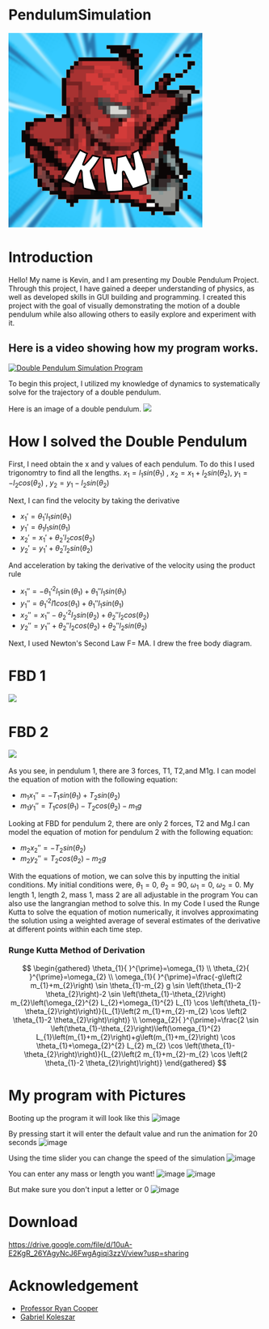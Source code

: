 # PendulumSimulation
<img src="SpiderManIcon!.png"></img>


# Introduction
<p>Hello! My name is Kevin, and I am presenting my Double Pendulum Project. Through this project, I have gained a deeper understanding of physics, as well as developed skills in GUI building and programming. I created this project with the goal of visually demonstrating the motion of a double pendulum while also allowing others to easily explore and experiment with it.</p>

## Here is a video showing how my program works.
[![Double Pendulum Simulation Program](https://img.youtube.com/vi/-DgiQJnjSQc/0.jpg)](https://www.youtube.com/watch?v=-DgiQJnjSQc)
<p>To begin this project, I utilized my knowledge of dynamics to systematically solve for the trajectory of a double pendulum.</p>
Here is an image of a double pendulum.
<img src= "http://rotations.berkeley.edu/wp-content/uploads/2017/10/double-pendulum.png"></img>


# How I solved the Double Pendulum

First, I need obtain the x and y values of each pendulum. To do this I used trigonomtry to find all the lengths.
$x_1= l_1sin(\theta_1)$ , $x_2= x_1+l_2sin(\theta_2)$, $y_1= -l_2cos(\theta_2)$ , $y_2= y_1-l_2sin(\theta_2)$

Next, I can find the velocity by taking the derivative


- $x_1'= \theta_1'l_1sin(\theta_1)$
- $y_1'=\theta_1l_1sin(\theta_1)$
- $x_2'= x_1'+\theta_2'l_2cos(\theta_2)$
- $y_2'=y_1'+\theta_2'l_2sin(\theta_2)$

And acceleration by taking the derivative of the velocity using the product rule

- $x_1''= -\theta_1'^2 l_1\sin(\theta_1)+\theta_1''l_1sin(\theta_1)$
- $y_1''=\theta_1'^2 l1cos(\theta_1)+\theta_1''l_1sin(\theta_1)$
- $x_2''= x_1'' - \theta_2'^2 l_2sin(\theta_2)+\theta_2''l_2cos(\theta_2)$
- $y_2''=y_1''+\theta_2'' l_2cos(\theta_2)+\theta_2''l_2sin(\theta_2)$

Next, I used Newton's Second Law F= MA. I drew the free body diagram.
# FBD 1
<img src =
"https://www.myphysicslab.com/pendulum/dbl_pendulum_m1.gif"></img>

# FBD 2
<img src =
"https://www.myphysicslab.com/pendulum/dbl_pendulum_m2.gif"></img>



As you see, in pendulum 1, there are 3 forces, T1, T2,and M1g.
I can model the equation of motion with the following equation:

- $m_1 x_1'' = -T_1sin(\theta_1)+T_2sin(\theta_2)$
- $m_1 y_1''=T_1cos(\theta_1)-T_2cos(\theta_2)-m_1g$

Looking at FBD for pendulum 2, there are only 2 forces, T2 and Mg.I can model the equation of motion for pendulum 2 with the following equation:

- $m_2x_2''=-T_2sin(\theta_2)$
- $m_2y_2''=T_2cos(\theta_2)-m_2g$

With the equations of motion, we can solve this by inputting the initial conditions. My initial conditions were,
$\theta_1=0$, $\theta_2=90$, $\omega_1 =0$, $\omega_2=0$. My length 1, length 2, mass 1, mass 2 are all adjustable in the program
You can also use the langrangian method to solve this. In my Code I used the Runge Kutta to solve the equation of motion numerically, it involves approximating the solution using a weighted average of several estimates of the derivative at different points within each time step.

### Runge Kutta Method of Derivation

$$
\begin{gathered}
\theta_{1}{ }^{\prime}=\omega_{1} \\
\theta_{2}{ }^{\prime}=\omega_{2} \\
\omega_{1}{ }^{\prime}=\frac{-g\left(2 m_{1}+m_{2}\right) \sin \theta_{1}-m_{2} g \sin \left(\theta_{1}-2 \theta_{2}\right)-2 \sin \left(\theta_{1}-\theta_{2}\right) m_{2}\left(\omega_{2}^{2} L_{2}+\omega_{1}^{2} L_{1} \cos \left(\theta_{1}-\theta_{2}\right)\right)}{L_{1}\left(2 m_{1}+m_{2}-m_{2} \cos \left(2 \theta_{1}-2 \theta_{2}\right)\right)} \\
\omega_{2}{ }^{\prime}=\frac{2 \sin \left(\theta_{1}-\theta_{2}\right)\left(\omega_{1}^{2} L_{1}\left(m_{1}+m_{2}\right)+g\left(m_{1}+m_{2}\right) \cos \theta_{1}+\omega_{2}^{2} L_{2} m_{2} \cos \left(\theta_{1}-\theta_{2}\right)\right)}{L_{2}\left(2 m_{1}+m_{2}-m_{2} \cos \left(2 \theta_{1}-2 \theta_{2}\right)\right)}
\end{gathered}
$$

# My program with Pictures
Booting up the program it will look like this
![image](https://user-images.githubusercontent.com/114878518/206978950-b03af6f0-7250-49ef-9239-151cca20cc57.png)

By pressing start it will enter the default value and run the animation for 20 seconds
![image](https://user-images.githubusercontent.com/114878518/206979120-05fc30c1-259c-4030-9609-186047c22c45.png)

Using the time slider you can change the speed of the simulation
![image](https://user-images.githubusercontent.com/114878518/206979188-cd8e122a-5b6a-4d14-a787-0eb602663194.png)

You can enter any mass or length you want!
![image](https://user-images.githubusercontent.com/114878518/206979256-d3aca0f8-1cc7-4723-8dc6-a6b224e90353.png)
![image](https://user-images.githubusercontent.com/114878518/206979339-b148a76b-cb3b-4c7c-92f0-f4497a391e4e.png)

But make sure you don't input a letter or 0
![image](https://user-images.githubusercontent.com/114878518/206979409-e9ff02c2-7079-4b26-bd4b-b2f000a49fed.png)


# Download
https://drive.google.com/file/d/10uA-E2KgR_26YAgyNcJ6FwgAgiqi3zzV/view?usp=sharing



  
# Acknowledgement
- [Professor Ryan Cooper](https://github.com/cooperrc)
- [Gabriel Koleszar](https://github.com/gabekole)

